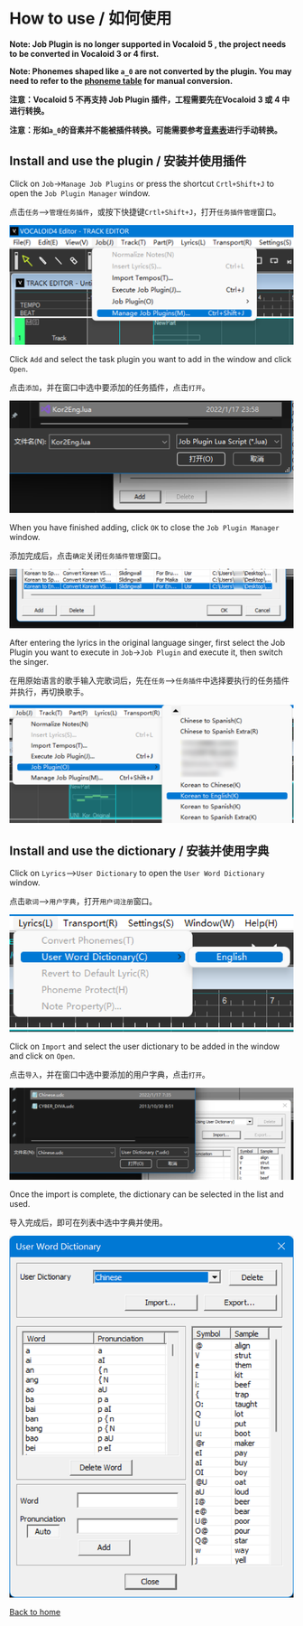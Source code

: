 # How to use / 如何使用

**Note: Job Plugin is no longer supported in Vocaloid 5 , the project needs to be converted in Vocaloid 3 or 4 first.**   

**Note: Phonemes shaped like `a_0` are not converted by the plugin. You may need to refer to the [phoneme table](/vocaloid-dictionaries/phoneme) for manual conversion.**

**注意：Vocaloid 5 不再支持 Job Plugin 插件，工程需要先在Vocaloid 3 或 4 中进行转换。**

**注意：形如`a_0`的音素并不能被插件转换。可能需要参考[音素表](/vocaloid-dictionaries/phoneme)进行手动转换。**

## Install and use the plugin / 安装并使用插件

Click on `Job`->`Manage Job Plugins` or press the shortcut `Crtl+Shift+J` to open the `Job Plugin Manager` window.

点击`任务`-->`管理任务插件`，或按下快捷键`Crtl+Shift+J`，打开`任务插件管理`窗口。

![](/assets/install1.png)

Click `Add` and select the task plugin you want to add in the window and click `Open`.

点击`添加`，并在窗口中选中要添加的任务插件，点击`打开`。

![](/assets/install2.png)

When you have finished adding, click `OK` to close the `Job Plugin Manager` window.

添加完成后，点击`确定`关闭`任务插件管理`窗口。

![](/assets/install3.png)

After entering the lyrics in the original language singer, first select the Job Plugin you want to execute in `Job`->`Job Plugin` and execute it, then switch the singer.

在用原始语言的歌手输入完歌词后，先在`任务`-->`任务插件`中选择要执行的任务插件并执行，再切换歌手。

![](/assets/install4.png)

## Install and use the dictionary / 安装并使用字典

Click on `Lyrics`-->`User Dictionary` to open the `User Word Dictionary` window.

点击`歌词`-->`用户字典`，打开`用户词注册`窗口。

![](/assets/udc1.png)

Click on `Import` and select the user dictionary to be added in the window and click on `Open`.

点击`导入`，并在窗口中选中要添加的用户字典，点击`打开`。

![](/assets/udc2.png)

Once the import is complete, the dictionary can be selected in the list and used.

导入完成后，即可在列表中选中字典并使用。

![](/assets/udc3.png)

[Back to home](/vocaloid-dictionaries/index)
